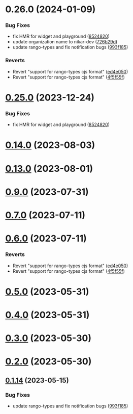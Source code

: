# 0.26.0 (2024-01-09)


### Bug Fixes

* fix HMR for widget and playground ([8524820](https://github.com/nikaaru/rango-client/commit/8524820f10cf0b8921f3db0c4f620ff98daa4103))
* update organization name to nikar-dev ([726b29d](https://github.com/nikaaru/rango-client/commit/726b29d0a014cd9577a0ae4a7888312026fe01bf))
* update rango-types and fix notification bugs ([993f185](https://github.com/nikaaru/rango-client/commit/993f185e0b8c5e5e15a2c65ba2d85d1f9c8daa90))


### Reverts

* Revert "support for rango-types cjs format" ([ed4e050](https://github.com/nikaaru/rango-client/commit/ed4e050bfc0dcde7aeffa6b0d73b02080a5721eb))
* Revert "support for rango-types cjs format" ([4f5f55f](https://github.com/nikaaru/rango-client/commit/4f5f55f96e8daa329588b932b19c291c30f339c4))



# [0.25.0](https://github.com/rango-exchange/rango-client/compare/provider-metamask@0.23.0...provider-metamask@0.25.0) (2023-12-24)


### Bug Fixes

* fix HMR for widget and playground ([8524820](https://github.com/rango-exchange/rango-client/commit/8524820f10cf0b8921f3db0c4f620ff98daa4103))



# [0.14.0](https://github.com/rango-exchange/rango-client/compare/provider-metamask@0.13.0...provider-metamask@0.14.0) (2023-08-03)



# [0.13.0](https://github.com/rango-exchange/rango-client/compare/provider-metamask@0.12.0...provider-metamask@0.13.0) (2023-08-01)



# [0.9.0](https://github.com/rango-exchange/rango-client/compare/provider-metamask@0.8.0...provider-metamask@0.9.0) (2023-07-31)



# [0.7.0](https://github.com/rango-exchange/rango-client/compare/provider-metamask@0.6.0...provider-metamask@0.7.0) (2023-07-11)



# [0.6.0](https://github.com/rango-exchange/rango-client/compare/provider-metamask@0.5.0...provider-metamask@0.6.0) (2023-07-11)


### Reverts

* Revert "support for rango-types cjs format" ([ed4e050](https://github.com/rango-exchange/rango-client/commit/ed4e050bfc0dcde7aeffa6b0d73b02080a5721eb))
* Revert "support for rango-types cjs format" ([4f5f55f](https://github.com/rango-exchange/rango-client/commit/4f5f55f96e8daa329588b932b19c291c30f339c4))



# [0.5.0](https://github.com/rango-exchange/rango-client/compare/provider-metamask@0.4.0...provider-metamask@0.5.0) (2023-05-31)



# [0.4.0](https://github.com/rango-exchange/rango-client/compare/provider-metamask@0.3.0...provider-metamask@0.4.0) (2023-05-31)



# [0.3.0](https://github.com/rango-exchange/rango-client/compare/provider-metamask@0.2.0...provider-metamask@0.3.0) (2023-05-30)



# [0.2.0](https://github.com/rango-exchange/rango-client/compare/provider-metamask@0.1.15...provider-metamask@0.2.0) (2023-05-30)



## [0.1.14](https://github.com/rango-exchange/rango-client/compare/provider-metamask@0.1.13...provider-metamask@0.1.14) (2023-05-15)


### Bug Fixes

* update rango-types and fix notification bugs ([993f185](https://github.com/rango-exchange/rango-client/commit/993f185e0b8c5e5e15a2c65ba2d85d1f9c8daa90))



